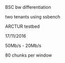 BSC bw differentiation

two tenants using ssbench

ARCTUR testbed

17/11/2016

50Mb/s - 20Mb/s

80 chunks per window
